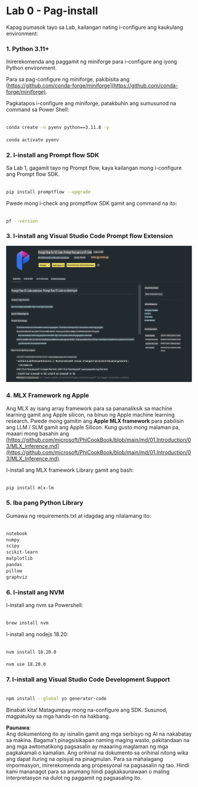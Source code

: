 # **Lab 0 - Pag-install**

Kapag pumasok tayo sa Lab, kailangan nating i-configure ang kaukulang environment:

### **1. Python 3.11+**

Inirerekomenda ang paggamit ng miniforge para i-configure ang iyong Python environment.

Para sa pag-configure ng miniforge, pakibisita ang [https://github.com/conda-forge/miniforge](https://github.com/conda-forge/miniforge).

Pagkatapos i-configure ang miniforge, patakbuhin ang sumusunod na command sa Power Shell:

```bash

conda create -n pyenv python==3.11.8 -y

conda activate pyenv

```

### **2. I-install ang Prompt flow SDK**

Sa Lab 1, gagamit tayo ng Prompt flow, kaya kailangan mong i-configure ang Prompt flow SDK.

```bash

pip install promptflow --upgrade

```

Pwede mong i-check ang promptflow SDK gamit ang command na ito:

```bash

pf --version

```

### **3. I-install ang Visual Studio Code Prompt flow Extension**

![pf](../../../../../../../../../translated_images/pf_ext.fa065f22e1ee3e67157662d8be5241f346ddd83744045e3406d92b570e8d8b36.tl.png)

### **4. MLX Framework ng Apple**

Ang MLX ay isang array framework para sa pananaliksik sa machine learning gamit ang Apple silicon, na binuo ng Apple machine learning research. Pwede mong gamitin ang **Apple MLX framework** para pabilisin ang LLM / SLM gamit ang Apple Silicon. Kung gusto mong malaman pa, maaari mong basahin ang [https://github.com/microsoft/PhiCookBook/blob/main/md/01.Introduction/03/MLX_Inference.md](https://github.com/microsoft/PhiCookBook/blob/main/md/01.Introduction/03/MLX_Inference.md).

I-install ang MLX framework Library gamit ang bash:

```bash

pip install mlx-lm

```

### **5. Iba pang Python Library**

Gumawa ng requirements.txt at idagdag ang nilalamang ito:

```txt

notebook
numpy 
scipy 
scikit-learn 
matplotlib 
pandas 
pillow 
graphviz

```

### **6. I-install ang NVM**

I-install ang nvm sa Powershell:

```bash

brew install nvm

```

I-install ang nodejs 18.20:

```bash

nvm install 18.20.0

nvm use 18.20.0

```

### **7. I-install ang Visual Studio Code Development Support**

```bash

npm install --global yo generator-code

```

Binabati kita! Matagumpay mong na-configure ang SDK. Susunod, magpatuloy sa mga hands-on na hakbang.

**Paunawa**:  
Ang dokumentong ito ay isinalin gamit ang mga serbisyo ng AI na nakabatay sa makina. Bagama't pinagsisikapan naming maging wasto, pakitandaan na ang mga awtomatikong pagsasalin ay maaaring maglaman ng mga pagkakamali o kamalian. Ang orihinal na dokumento sa orihinal nitong wika ang dapat ituring na opisyal na pinagmulan. Para sa mahalagang impormasyon, inirerekomenda ang propesyonal na pagsasalin ng tao. Hindi kami mananagot para sa anumang hindi pagkakaunawaan o maling interpretasyon na dulot ng paggamit ng pagsasaling ito.